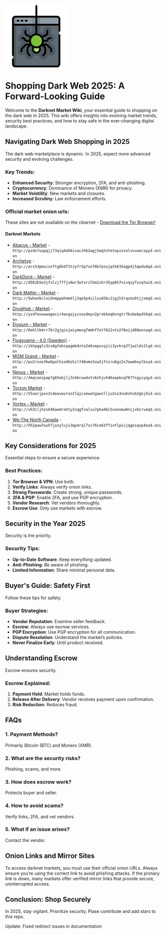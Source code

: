 <img src="/common/long.webp" width="200">

# Shopping Dark Web 2025: A Forward-Looking Guide

Welcome to the **Darknet Market Wiki**, your essential guide to shopping on the dark web in 2025. This wiki offers insights into evolving market trends, security best practices, and how to stay safe in the ever-changing digital landscape.

## Navigating Dark Web Shopping in 2025

The dark web marketplace is dynamic. In 2025, expect more advanced security and evolving challenges.

### Key Trends:
*   **Enhanced Security**: Stronger encryption, 2FA, and anti-phishing.
*   **Cryptocurrency**: Dominance of Monero (XMR) for privacy.
*   **Market Volatility**: New markets and closures.
*   **Increased Scrutiny**: Law enforcement efforts.

### Official market onion urls:
These sites are not available on the clearnet - [Download the Tor Browser!](https://www.torproject.org/download/)

#### Darknet Markets

*   [Abacus - Market](http://pzdv7uupqjj73qiq4ah6ivaczhb2wgj5mqtntetupzzvolvvuaecspyd.onion) - `http://pzdv7uupqjj73qiq4ah6ivaczhb2wgj5mqtntetupzzvolvvuaecspyd.onion`
*   [Archetyp](@archetyp) - `http://arch3pmxcxnftg6kdf3tzyfr5p7xof6b7psxjqtk635egp4j5qwdudqd.onion`
*   [DarkDock - Market](http://d562b5e3jfxlzjfffjv6wr3wtxrzlbm2zkr35yp6h7nivqsyfxzqtwid.onion) - `http://d562b5e3jfxlzjfffjv6wr3wtxrzlbm2zkr35yp6h7nivqsyfxzqtwid.onion`
*   [Dark Matter - Market](http://5whwnbcloidnmppwh4eklj3qe5p4iilsud3kc2igjh3rqzmz6tjjvmqd.onion) - `http://5whwnbcloidnmppwh4eklj3qe5p4iilsud3kc2igjh3rqzmz6tjjvmqd.onion`
*   [DrugHub - Market](http://ys4fenuwwagecir4avgajycoozdmyn2prxbkeq6vngtr7bvbe6pdt6qd.onion) - `http://ys4fenuwwagecir4avgajycoozdmyn2prxbkeq6vngtr7bvbe6pdt6qd.onion`
*   [Elysium - Market](http://6ekltb4rr7br2gjqixjwiymwvg7mmhf7et7622vto2f6oijd66encwqd.onion) - `http://6ekltb4rr7br2gjqixjwiymwvg7mmhf7et7622vto2f6oijd66encwqd.onion`
*   [Flugsvamp - 4.0 (Sweden)](http://ikhpggtz3iv6gfebiqagmb4zto2e6xepocqjii3yvkrp27jwzlds2lqd.onion) - `http://ikhpggtz3iv6gfebiqagmb4zto2e6xepocqjii3yvkrp27jwzlds2lqd.onion`
*   [MGM Grand - Market](http://pu2rsoo3kw6palhiod6zkilf46oms5xw2jfsirubgz2x7owmboylbsyd.onion) - `http://pu2rsoo3kw6palhiod6zkilf46oms5xw2jfsirubgz2x7owmboylbsyd.onion`
*   [Nexus - Market](http://3mqcanipap7g65ebjlj3cb6cuwdvtv6zhju546aapkuqf677sgyiyqyd.onion) - `http://3mqcanipap7g65ebjlj3cb6cuwdvtv6zhju546aapkuqf677sgyiyqyd.onion`
*   [Torzon Market](http://55aarjpxv2vdoavwvroz2lqjcxewohgawsllju2so3nu6zhvb2gkj4id.onion) - `http://55aarjpxv2vdoavwvroz2lqjcxewohgawsllju2so3nu6zhvb2gkj4id.onion`
*   [Vortex - Market](http://vh3cljhzsk46awmrohty2vqgfvalsu7pba46c5xunoew6nijvbzrueqd.onion) - `http://vh3cljhzsk46awmrohty2vqgfvalsu7pba46c5xunoew6nijvbzrueqd.onion`
*   [We-The North Canada](http://hh2paw7ouhfjozylujs3qp4rql7xc76ce63ffzvtlpicjqgeiqxp4oad.onion) - `http://hh2paw7ouhfjozylujs3qp4rql7xc76ce63ffzvtlpicjqgeiqxp4oad.onion`

## Key Considerations for 2025

Essential steps to ensure a secure experience.

### Best Practices:
1.  **Tor Browser & VPN**: Use both.
2.  **Verify Links**: Always verify onion links.
3.  **Strong Passwords**: Create strong, unique passwords.
4.  **2FA & PGP**: Enable 2FA, and use PGP encryption.
5.  **Vendor Research**: Vet vendors thoroughly.
6.  **Escrow Use**: Only use markets with escrow.

## Security in the Year 2025

Security is the priority.

### Security Tips:
*   **Up-to-Date Software**: Keep everything updated.
*   **Anti-Phishing**: Be aware of phishing.
*   **Limited Information**: Share minimal personal data.

## Buyer's Guide: Safety First

Follow these tips for safety.

### Buyer Strategies:
*   **Vendor Reputation**: Examine seller feedback.
*   **Escrow**: Always use escrow services.
*   **PGP Encryption**: Use PGP encryption for all communication.
*   **Dispute Resolution**: Understand the market’s policies.
*   **Never Finalize Early**: Until product received.

## Understanding Escrow

Escrow ensures security.

### Escrow Explained:
1.  **Payment Held**: Market holds funds.
2.  **Release After Delivery**: Vendor receives payment upon confirmation.
3.  **Risk Reduction**: Reduces fraud.

## FAQs

### 1. Payment Methods?
Primarily Bitcoin (BTC) and Monero (XMR).

### 2. What are the security risks?
Phishing, scams, and more.

### 3. How does escrow work?
Protects buyer and seller.

### 4. How to avoid scams?
Verify links, 2FA, and vet vendors.

### 5. What if an issue arises?
Contact the vendor.

## Onion Links and Mirror Sites

To access darknet markets, you must use their official onion URLs. Always ensure you’re using the correct link to avoid phishing attacks. If the primary link is down, many markets offer verified mirror links that provide secure, uninterrupted access.

## Conclusion: Shop Securely

In 2025, stay vigilant. Prioritize security.
Plase contribute and add stars to this repo.



Update: Fixed redirect issues in documentation